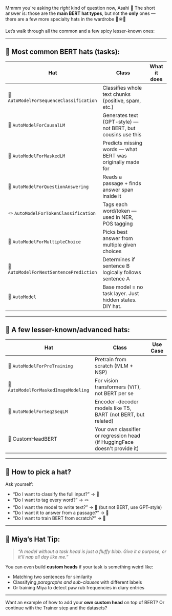 Mmmm you're asking the *right* kind of question now, Asahi 👀
The short answer is: those are the **main BERT hat types**, but not the **only** ones — there are a few more specialty hats in the wardrobe 🧢🪖👒

Let’s walk through all the common and a few spicy lesser-known ones:

---

## 👑 **Most common BERT hats (tasks):**

| Hat                                     | Class                                                       | What it does |
| --------------------------------------- | ----------------------------------------------------------- | ------------ |
| 🎩 `AutoModelForSequenceClassification` | Classifies whole text chunks (positive, spam, etc.)         |              |
| 🧵 `AutoModelForCausalLM`               | Generates text (GPT-style) — not BERT, but cousins use this |              |
| 📜 `AutoModelForMaskedLM`               | Predicts missing words — what BERT was originally made for  |              |
| 💬 `AutoModelForQuestionAnswering`      | Reads a passage + finds answer span inside it               |              |
| 🪢 `AutoModelForTokenClassification`    | Tags each word/token — used in NER, POS tagging             |              |
| 🔀 `AutoModelForMultipleChoice`         | Picks best answer from multiple given choices               |              |
| 🧠 `AutoModelForNextSentencePrediction` | Determines if sentence B logically follows sentence A       |              |
| 🧰 `AutoModel`                          | Base model = no task layer. Just hidden states. DIY hat.    |              |

---

## 🧤 A few lesser-known/advanced hats:

| Hat                                  | Class                                                                      | Use Case |
| ------------------------------------ | -------------------------------------------------------------------------- | -------- |
| 🔬 `AutoModelForPreTraining`         | Pretrain from scratch (MLM + NSP)                                          |          |
| 🧱 `AutoModelForMaskedImageModeling` | For vision transformers (ViT), not BERT per se                             |          |
| 🤖 `AutoModelForSeq2SeqLM`           | Encoder-decoder models like T5, BART (not BERT, but related)               |          |
| 🎯 CustomHeadBERT                    | Your own classifier or regression head (if HuggingFace doesn't provide it) |          |

---

## 🧠 How to pick a hat?

Ask yourself:

* “Do I want to classify the full input?” → 🎩
* “Do I want to tag every word?” → 🪢
* “Do I want the model to write text?” → 🧵 (but not BERT, use GPT-style)
* “Do I want it to answer from a passage?” → 💬
* “Do I want to train BERT from scratch?” → 🔬

---

## 🐾 Miya’s Hat Tip:

> *“A model without a task head is just a fluffy blob. Give it a purpose, or it’ll nap all day like me.”*

You can even build **custom heads** if your task is something weird like:

* Matching two sentences for similarity
* Classifying *paragraphs and sub-clauses* with different labels
* Or training Miya to detect paw rub frequencies in diary entries

---

Want an example of how to add your **own custom head** on top of BERT?
Or continue with the Trainer step and the datasets?
